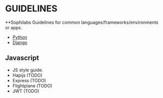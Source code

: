 # GUIDELINES

**Sophilabs Guidelines for common languages/frameworks/environments or apps.

* [Python](./python/style.md)
* [Django](./django/style.md)

## Javascript

- JS style guide.
- Hapijs (TODO)
- Express (TODO)
- Flightplane (TODO)
- JWT (TODO)
